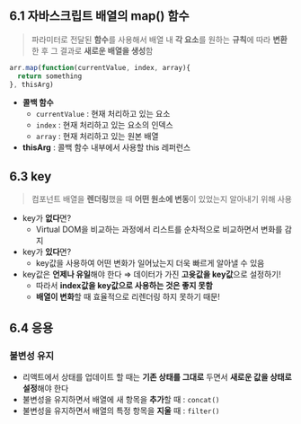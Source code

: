 ## 6.1 자바스크립트 배열의 map() 함수

> 파라미터로 전달된 **함수**를 사용해서 배열 내 **각 요소**를 원하는 **규칙**에 따라 **변환**한 후 그 결과로 **새로운 배열을 생성**함
>

```jsx
arr.map(function(currentValue, index, array){
  return something
}, thisArg)
```

- **콜백 함수**
    - `currentValue` : 현재 처리하고 있는 요소
    - `index` : 현재 처리하고 있는 요소의 인덱스
    - `array` : 현재 처리하고 있는 원본 배열
- **thisArg** : 콜백 함수 내부에서 사용할 this 레퍼런스

## 6.3 key

> 컴포넌트 배열을 **렌더링**했을 때 **어떤 원소에 변동**이 있었는지 알아내기 위해 사용
>
- key가 **없다**면?
    - Virtual DOM을 비교하는 과정에서 리스트를 순차적으로 비교하면서 변화를 감지
- key가 **있다**면?
    - key값을 사용하여 어떤 변화가 일어났는지 더욱 빠르게 알아낼 수 있음
- key값은 **언제나 유일**해야 한다 ⇒ 데이터가 가진 **고윳값을 key값**으로 설정하기!
    - 따라서 **index값을 key값으로 사용하는 것은 좋지 못함**
    - **배열이 변화**할 때 효율적으로 리렌더링 하지 못하기 때문!

## 6.4 응용

### 불변성 유지

- 리액트에서 상태를 업데이트 할 때는 **기존 상태를 그대로** 두면서 **새로운 값을 상태로 설정**해야 한다
- 불변성을 유지하면서 배열에 새 항목을 **추가**할 때 : `concat()`
- 불변성을 유지하면서 배열의 특정 항목을 **지울** 때 : `filter()`